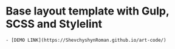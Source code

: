 # Base layout template with Gulp, SCSS and Stylelint
    - [DEMO LINK](https://ShevchyshynRoman.github.io/art-code/)
